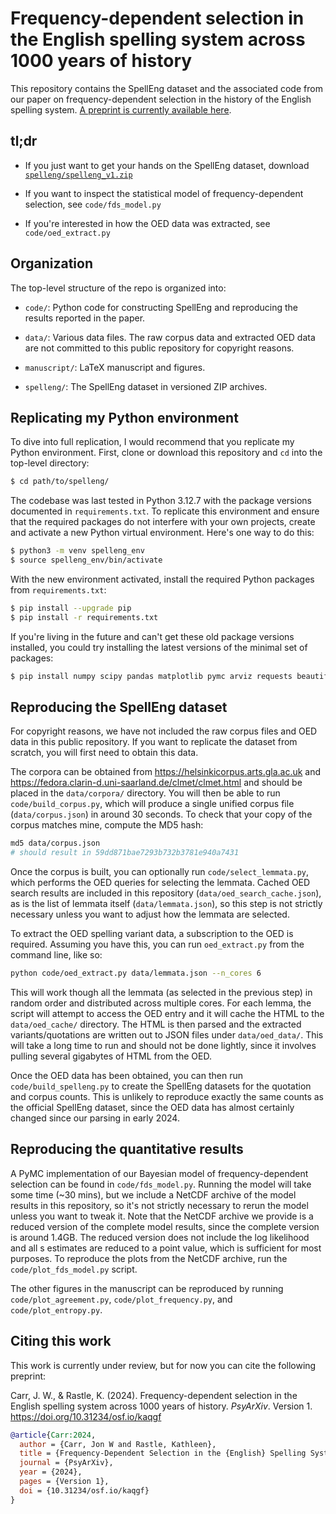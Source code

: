 Frequency-dependent selection in the English spelling system across 1000 years of history
=========================================================================================

This repository contains the SpellEng dataset and the associated code from our paper on frequency-dependent selection in the history of the English spelling system. [A preprint is currently available here](https://doi.org/10.31234/osf.io/kaqgf).


tl;dr
-----

- If you just want to get your hands on the SpellEng dataset, download [`spelleng/spelleng_v1.zip`](https://github.com/jwcarr/spelleng/raw/main/spelleng/spelleng_v1.zip)

- If you want to inspect the statistical model of frequency-dependent selection, see `code/fds_model.py`

- If you're interested in how the OED data was extracted, see `code/oed_extract.py`


Organization
------------

The top-level structure of the repo is organized into:

- `code/`: Python code for constructing SpellEng and reproducing the results reported in the paper.

- `data/`: Various data files. The raw corpus data and extracted OED data are not committed to this public repository for copyright reasons.

- `manuscript/`: LaTeX manuscript and figures.

- `spelleng/`: The SpellEng dataset in versioned ZIP archives.


Replicating my Python environment
---------------------------------

To dive into full replication, I would recommend that you replicate my Python environment. First, clone or download this repository and `cd` into the top-level directory:

```bash
$ cd path/to/spelleng/
```

The codebase was last tested in Python 3.12.7 with the package versions documented in `requirements.txt`. To replicate this environment and ensure that the required packages do not interfere with your own projects, create and activate a new Python virtual environment. Here's one way to do this:

```bash
$ python3 -m venv spelleng_env
$ source spelleng_env/bin/activate
```

With the new environment activated, install the required Python packages from `requirements.txt`:

```bash
$ pip install --upgrade pip
$ pip install -r requirements.txt
```

If you're living in the future and can't get these old package versions installed, you could try installing the latest versions of the minimal set of packages:

```bash
$ pip install numpy scipy pandas matplotlib pymc arviz requests beautifulsoup4 lxml
```


Reproducing the SpellEng dataset
--------------------------------

For copyright reasons, we have not included the raw corpus files and OED data in this public repository. If you want to replicate the dataset from scratch, you will first need to obtain this data.

The corpora can be obtained from https://helsinkicorpus.arts.gla.ac.uk and https://fedora.clarin-d.uni-saarland.de/clmet/clmet.html and should be placed in the `data/corpora/` directory. You will then be able to run `code/build_corpus.py`, which will produce a single unified corpus file (`data/corpus.json`) in around 30 seconds. To check that your copy of the corpus matches mine, compute the MD5 hash:

```bash
md5 data/corpus.json
# should result in 59dd871bae7293b732b3781e940a7431
```

Once the corpus is built, you can optionally run `code/select_lemmata.py`, which performs the OED queries for selecting the lemmata. Cached OED search results are included in this repository (`data/oed_search_cache.json`), as is the list of lemmata itself (`data/lemmata.json`), so this step is not strictly necessary unless you want to adjust how the lemmata are selected.

To extract the OED spelling variant data, a subscription to the OED is required. Assuming you have this, you can run `oed_extract.py` from the command line, like so:

```bash
python code/oed_extract.py data/lemmata.json --n_cores 6
```

This will work though all the lemmata (as selected in the previous step) in random order and distributed across multiple cores. For each lemma, the script will attempt to access the OED entry and it will cache the HTML to the `data/oed_cache/` directory. The HTML is then parsed and the extracted variants/quotations are written out to JSON files under `data/oed_data/`. This will take a long time to run and should not be done lightly, since it involves pulling several gigabytes of HTML from the OED.

Once the OED data has been obtained, you can then run `code/build_spelleng.py` to create the SpellEng datasets for the quotation and corpus counts. This is unlikely to reproduce exactly the same counts as the official SpellEng dataset, since the OED data has almost certainly changed since our parsing in early 2024.


Reproducing the quantitative results
------------------------------------

A PyMC implementation of our Bayesian model of frequency-dependent selection can be found in `code/fds_model.py`. Running the model will take some time (~30 mins), but we include a NetCDF archive of the model results in this repository, so it's not strictly necessary to rerun the model unless you want to tweak it. Note that the NetCDF archive we provide is a reduced version of the complete model results, since the complete version is around 1.4GB. The reduced version does not include the log likelihood and all s estimates are reduced to a point value, which is sufficient for most purposes. To reproduce the plots from the NetCDF archive, run the `code/plot_fds_model.py` script.

The other figures in the manuscript can be reproduced by running `code/plot_agreement.py`, `code/plot_frequency.py`, and `code/plot_entropy.py`.


Citing this work
----------------

This work is currently under review, but for now you can cite the following preprint:

Carr, J. W., & Rastle, K. (2024). Frequency-dependent selection in the English spelling system
across 1000 years of history. *PsyArXiv*. Version 1. https://doi.org/10.31234/osf.io/kaqgf

```bibtex
@article{Carr:2024,
  author = {Carr, Jon W and Rastle, Kathleen},
  title = {Frequency-Dependent Selection in the {English} Spelling System across 1000 Years of History},
  journal = {PsyArXiv},
  year = {2024},
  pages = {Version 1},
  doi = {10.31234/osf.io/kaqgf}
}
```
